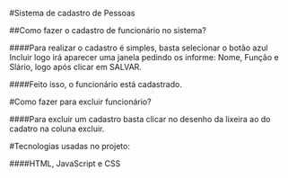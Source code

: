#Sistema de cadastro de Pessoas

##Como fazer o cadastro de funcionário no sistema?

####Para realizar o cadastro é simples, basta selecionar o botão azul Incluir logo irá aparecer uma janela pedindo os informe: Nome, Função e Slário, logo após clicar em SALVAR.

####Feito isso, o funcionário está cadastrado.

#Como fazer para excluir funcionário?

####Para excluir um cadastro basta clicar no desenho da lixeira ao do cadatro na coluna excluir.

#Tecnologias usadas no projeto:

####HTML, JavaScript e CSS
